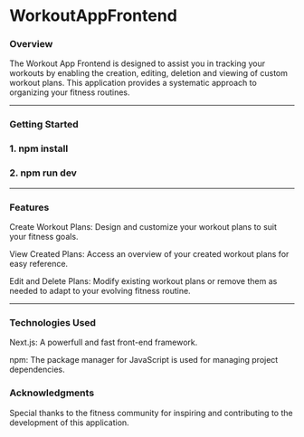 # WorkoutAppFrontend

### Overview
The Workout App Frontend is designed to assist you in tracking your workouts by enabling the creation, editing, deletion and viewing of custom workout plans. This application provides a systematic approach to organizing your fitness routines.

<hr>

### Getting Started

### 1. npm install
### 2. npm run dev

<hr>

### Features

Create Workout Plans: Design and customize your workout plans to suit your fitness goals.

View Created Plans: Access an overview of your created workout plans for easy reference.

Edit and Delete Plans: Modify existing workout plans or remove them as needed to adapt to your evolving fitness routine.

<hr>

### Technologies Used

Next.js: A powerfull and fast front-end framework.

npm: The package manager for JavaScript is used for managing project dependencies.

### Acknowledgments
Special thanks to the fitness community for inspiring and contributing to the development of this application.


